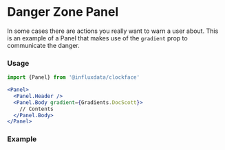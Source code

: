 # Danger Zone Panel

In some cases there are actions you really want to warn a user about. This is an example of a Panel that makes use of the `gradient` prop to communicate the danger.

### Usage
```jsx
import {Panel} from '@influxdata/clockface'
```
```jsx
<Panel>
  <Panel.Header />
  <Panel.Body gradient={Gradients.DocScott}>
    // Contents
  </Panel.Body>
</Panel>
```

### Example
<!-- STORY -->


<!-- STORY HIDE START -->

<!-- STORY HIDE END -->

<!-- PROPS -->
